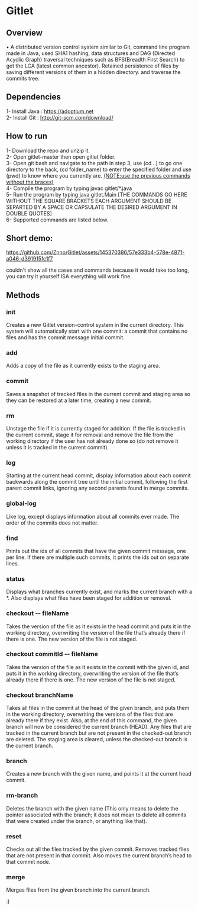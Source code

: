 # Gitlet
## Overview
• A distributed version control system similar to Git, command line program made in Java, used SHA1 hashing, data structures and DAG (Directed Acyclic Graph) traversal techniques such as
 BFS(Breadth First Search) to get the LCA (latest common ancestor). Retained persistence of files by saving different versions of them in a hidden directory.
and traverse the commits tree.
## Dependencies
1- Install Java : https://adoptium.net
<br>
2- Install Git :  http://git-scm.com/download/
## How to run
1- Download the repo and unzip it.
<br>
2- Open gitlet-master then open gitlet folder.
<br>
3- Open git bash and navigate to the path in step 3, use (cd ..) to go one directory to the back, (cd folder_name) to enter the specified folder and use (pwd) to know where you currently are. <ins>(NOTE:use the previous commands without the braces)</ins>
<br>
4- Compile the program by typing javac gitlet/*.java
<br>
5- Run the program by typing java gitlet.Main [THE COMMANDS GO HERE WITHOUT THE SQUARE BRACKETS EACH ARGUMENT SHOULD BE SEPARTED BY A SPACE OR CAPSULATE THE DESIRED ARGUMENT IN DOUBLE QUOTES]
<br>
6- Supported commands are listed below.
<br>
## Short demo:


https://github.com/Znno/Gitlet/assets/145370386/57e333b4-578e-4871-a046-d391915fc1f7

couldn't show all the cases and commands because it would take too long, you can try it yourself ISA everything will work fine.


## Methods
### init 
Creates a new Gitlet version-control system in the current directory. This system will automatically start with one commit: a commit that contains no files and has the commit message initial commit.
### add
Adds a copy of the file as it currently exists to the staging area.
### commit
Saves a snapshot of tracked files in the current commit and staging area so they can be restored at a later time, creating a new commit.
### rm
Unstage the file if it is currently staged for addition. If the file is tracked in the current commit, stage it for removal and remove the file from the working directory if the user has not already done so (do not remove it unless it is tracked in the current commit).
### log 
Starting at the current head commit, display information about each commit backwards along the commit tree until the initial commit, following the first parent commit links, ignoring any second parents found in merge commits.
### global-log
Like log, except displays information about all commits ever made. The order of the commits does not matter.
### find
Prints out the ids of all commits that have the given commit message, one per line. If there are multiple such commits, it prints the ids out on separate lines.
### status
Displays what branches currently exist, and marks the current branch with a *. Also displays what files have been staged for addition or removal.
### checkout -- fileName
Takes the version of the file as it exists in the head commit and puts it in the working directory, overwriting the version of the file that’s already there if there is one. The new version of the file is not staged.
### checkout commitId -- fileName
Takes the version of the file as it exists in the commit with the given id, and puts it in the working directory, overwriting the version of the file that’s already there if there is one. The new version of the file is not staged.
### checkout branchName
Takes all files in the commit at the head of the given branch, and puts them in the working directory, overwriting the versions of the files that are already there if they exist. Also, at the end of this command, the given branch will now be considered the current branch (HEAD). Any files that are tracked in the current branch but are not present in the checked-out branch are deleted. The staging area is cleared, unless the checked-out branch is the current branch.
### branch
Creates a new branch with the given name, and points it at the current head commit.
### rm-branch
Deletes the branch with the given name (This only means to delete the pointer associated with the branch; it does not mean to delete all commits that were created under the branch, or anything like that).
### reset
Checks out all the files tracked by the given commit. Removes tracked files that are not present in that commit. Also moves the current branch’s head to that commit node.
### merge
Merges files from the given branch into the current branch.

:)
